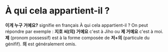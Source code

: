 # À qui cela appartient-il ?

**이게 누구 거예요?** signifie en français À qui cela appartient-il ?
On peut répondre par exemple : **지호 씨(의) 거예요** c'est à Jiho ou **제 거예요** c'est à moi.
**제** (pronom possessif) est à la forme composée de **저+의** (particule du génifif).
**의** est généralement omis.